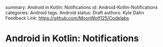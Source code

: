 summary: Android in Kotlin: Notifications
id: Android-Kotlin-Notifications
categories: Android
tags: Android
status: Draft
authors: Kyle Dahn
Feedback Link: https://github.com/MoonWolf125/Codelabs

# Android in Kotlin: Notifications
